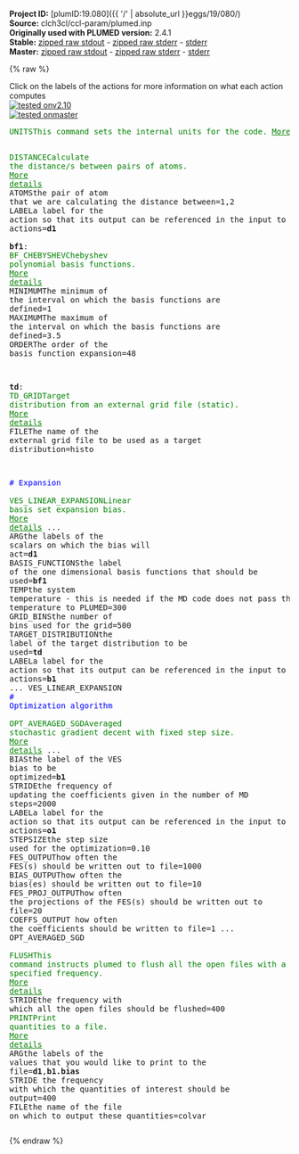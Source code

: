 **Project ID:** [plumID:19.080]({{ '/' | absolute_url }}eggs/19/080/)  
**Source:** clch3cl/ccl-param/plumed.inp  
**Originally used with PLUMED version:** 2.4.1  
**Stable:** [zipped raw stdout](plumed.inp.plumed.stdout.txt.zip) - [zipped raw stderr](plumed.inp.plumed.stderr.txt.zip) - [stderr](plumed.inp.plumed.stderr)  
**Master:** [zipped raw stdout](plumed.inp.plumed_master.stdout.txt.zip) - [zipped raw stderr](plumed.inp.plumed_master.stderr.txt.zip) - [stderr](plumed.inp.plumed_master.stderr)  

{% raw %}
<div class="plumedpreheader">
<div class="headerInfo" id="value_details_data/clch3cl/ccl-param/plumed.inp"> Click on the labels of the actions for more information on what each action computes </div>
<div class="containerBadge">
<div class="headerBadge"><a href="plumed.inp.plumed.stderr"><img src="https://img.shields.io/badge/v2.10-passing-green.svg" alt="tested onv2.10" /></a></div>
<div class="headerBadge"><a href="plumed.inp.plumed_master.stderr"><img src="https://img.shields.io/badge/master-passing-green.svg" alt="tested onmaster" /></a></div>
</div>
</div>
<pre class="plumedlisting">
<span class="plumedtooltip" style="color:green">UNITS<span class="right">This command sets the internal units for the code. <a href="https://www.plumed.org/doc-master/user-doc/html/UNITS" style="color:green">More details</a><i></i></span></span> <span class="plumedtooltip">LENGTH<span class="right">the units of lengths<i></i></span></span>=A <span class="plumedtooltip">TIME<span class="right">the units of time<i></i></span></span>=fs <span class="plumedtooltip">ENERGY<span class="right">the units of energy<i></i></span></span>=kcal/mol

<span style="display:none;" id="data/clch3cl/ccl-param/plumed.inp">The UNITS action with label <b></b> calculates something</span><span class="plumedtooltip" style="color:green">DISTANCE<span class="right">Calculate the distance/s between pairs of atoms. <a href="https://www.plumed.org/doc-master/user-doc/html/DISTANCE" style="color:green">More details</a><i></i></span></span> <span class="plumedtooltip">ATOMS<span class="right">the pair of atom that we are calculating the distance between<i></i></span></span>=1,2 <span class="plumedtooltip">LABEL<span class="right">a label for the action so that its output can be referenced in the input to other actions<i></i></span></span>=<b name="data/clch3cl/ccl-param/plumed.inpd1" onclick='showPath("data/clch3cl/ccl-param/plumed.inp","data/clch3cl/ccl-param/plumed.inpd1","data/clch3cl/ccl-param/plumed.inpd1","brown")'>d1</b>
<br/><span style="display:none;" id="data/clch3cl/ccl-param/plumed.inpd1">The DISTANCE action with label <b>d1</b> calculates the following quantities:<table  align="center" frame="void" width="95%" cellpadding="5%"><tr><td width="5%"><b> Quantity </b>  </td><td><b> Description </b> </td></tr><tr><td width="5%">d1.value</td><td>the DISTANCE between this pair of atoms</td></tr></table></span><b name="data/clch3cl/ccl-param/plumed.inpbf1" onclick='showPath("data/clch3cl/ccl-param/plumed.inp","data/clch3cl/ccl-param/plumed.inpbf1","data/clch3cl/ccl-param/plumed.inpbf1","brown")'>bf1</b>: <span class="plumedtooltip" style="color:green">BF_CHEBYSHEV<span class="right">Chebyshev polynomial basis functions. <a href="https://www.plumed.org/doc-master/user-doc/html/BF_CHEBYSHEV" style="color:green">More details</a><i></i></span></span> <span class="plumedtooltip">MINIMUM<span class="right">The minimum of the interval on which the basis functions are defined<i></i></span></span>=1 <span class="plumedtooltip">MAXIMUM<span class="right">The maximum of the interval on which the basis functions are defined<i></i></span></span>=3.5 <span class="plumedtooltip">ORDER<span class="right">The order of the basis function expansion<i></i></span></span>=48

<span style="display:none;" id="data/clch3cl/ccl-param/plumed.inpbf1">The BF_CHEBYSHEV action with label <b>bf1</b> calculates something</span><b name="data/clch3cl/ccl-param/plumed.inptd" onclick='showPath("data/clch3cl/ccl-param/plumed.inp","data/clch3cl/ccl-param/plumed.inptd","data/clch3cl/ccl-param/plumed.inptd","brown")'>td</b>: <span class="plumedtooltip" style="color:green">TD_GRID<span class="right">Target distribution from an external grid file (static). <a href="https://www.plumed.org/doc-master/user-doc/html/TD_GRID" style="color:green">More details</a><i></i></span></span> <span class="plumedtooltip">FILE<span class="right">The name of the external grid file to be used as a target distribution<i></i></span></span>=histo

<span style="color:blue" class="comment"># Expansion</span>
<br/><span style="display:none;" id="data/clch3cl/ccl-param/plumed.inptd">The TD_GRID action with label <b>td</b> calculates something</span><span class="plumedtooltip" style="color:green">VES_LINEAR_EXPANSION<span class="right">Linear basis set expansion bias. <a href="https://www.plumed.org/doc-master/user-doc/html/VES_LINEAR_EXPANSION" style="color:green">More details</a><i></i></span></span> ...
 <span class="plumedtooltip">ARG<span class="right">the labels of the scalars on which the bias will act<i></i></span></span>=<b name="data/clch3cl/ccl-param/plumed.inpd1">d1</b>
 <span class="plumedtooltip">BASIS_FUNCTIONS<span class="right">the label of the one dimensional basis functions that should be used<i></i></span></span>=<b name="data/clch3cl/ccl-param/plumed.inpbf1">bf1</b>
 <span class="plumedtooltip">TEMP<span class="right">the system temperature - this is needed if the MD code does not pass the temperature to PLUMED<i></i></span></span>=300
 <span class="plumedtooltip">GRID_BINS<span class="right">the number of bins used for the grid<i></i></span></span>=500
 <span class="plumedtooltip">TARGET_DISTRIBUTION<span class="right">the label of the target distribution to be used<i></i></span></span>=<b name="data/clch3cl/ccl-param/plumed.inptd">td</b>
 <span class="plumedtooltip">LABEL<span class="right">a label for the action so that its output can be referenced in the input to other actions<i></i></span></span>=<b name="data/clch3cl/ccl-param/plumed.inpb1" onclick='showPath("data/clch3cl/ccl-param/plumed.inp","data/clch3cl/ccl-param/plumed.inpb1","data/clch3cl/ccl-param/plumed.inpb1","brown")'>b1</b>
... VES_LINEAR_EXPANSION
<br/><span style="color:blue" class="comment"># Optimization algorithm</span>
<br/><span style="display:none;" id="data/clch3cl/ccl-param/plumed.inpb1">The VES_LINEAR_EXPANSION action with label <b>b1</b> calculates the following quantities:<table  align="center" frame="void" width="95%" cellpadding="5%"><tr><td width="5%"><b> Quantity </b>  </td><td><b> Description </b> </td></tr><tr><td width="5%">b1.bias</td><td>the instantaneous value of the bias potential</td></tr><tr><td width="5%">b1.force2</td><td>the instantaneous value of the squared force due to this bias potential</td></tr></table></span><span class="plumedtooltip" style="color:green">OPT_AVERAGED_SGD<span class="right">Averaged stochastic gradient decent with fixed step size. <a href="https://www.plumed.org/doc-master/user-doc/html/OPT_AVERAGED_SGD" style="color:green">More details</a><i></i></span></span> ...
  <span class="plumedtooltip">BIAS<span class="right">the label of the VES bias to be optimized<i></i></span></span>=<b name="data/clch3cl/ccl-param/plumed.inpb1">b1</b>
  <span class="plumedtooltip">STRIDE<span class="right">the frequency of updating the coefficients given in the number of MD steps<i></i></span></span>=2000
  <span class="plumedtooltip">LABEL<span class="right">a label for the action so that its output can be referenced in the input to other actions<i></i></span></span>=<b name="data/clch3cl/ccl-param/plumed.inpo1" onclick='showPath("data/clch3cl/ccl-param/plumed.inp","data/clch3cl/ccl-param/plumed.inpo1","data/clch3cl/ccl-param/plumed.inpo1","brown")'>o1</b>
  <span class="plumedtooltip">STEPSIZE<span class="right">the step size used for the optimization<i></i></span></span>=0.10
  <span class="plumedtooltip">FES_OUTPUT<span class="right">how often the FES(s) should be written out to file<i></i></span></span>=1000
  <span class="plumedtooltip">BIAS_OUTPUT<span class="right">how often the bias(es) should be written out to file<i></i></span></span>=10
  <span class="plumedtooltip">FES_PROJ_OUTPUT<span class="right">how often the projections of the FES(s) should be written out to file<i></i></span></span>=20
  <span class="plumedtooltip">COEFFS_OUTPUT<span class="right"> how often the coefficients should be written to file<i></i></span></span>=1
... OPT_AVERAGED_SGD
<br/><span style="display:none;" id="data/clch3cl/ccl-param/plumed.inpo1">The OPT_AVERAGED_SGD action with label <b>o1</b> calculates the following quantities:<table  align="center" frame="void" width="95%" cellpadding="5%"><tr><td width="5%"><b> Quantity </b>  </td><td><b> Description </b> </td></tr><tr><td width="5%">o1.value</td><td>a scalar</td></tr></table></span><span class="plumedtooltip" style="color:green">FLUSH<span class="right">This command instructs plumed to flush all the open files with a user specified frequency. <a href="https://www.plumed.org/doc-master/user-doc/html/FLUSH" style="color:green">More details</a><i></i></span></span> <span class="plumedtooltip">STRIDE<span class="right">the frequency with which all the open files should be flushed<i></i></span></span>=400
<span class="plumedtooltip" style="color:green">PRINT<span class="right">Print quantities to a file. <a href="https://www.plumed.org/doc-master/user-doc/html/PRINT" style="color:green">More details</a><i></i></span></span> <span class="plumedtooltip">ARG<span class="right">the labels of the values that you would like to print to the file<i></i></span></span>=<b name="data/clch3cl/ccl-param/plumed.inpd1">d1</b>,<b name="data/clch3cl/ccl-param/plumed.inpb1">b1.bias</b> <span class="plumedtooltip">STRIDE<span class="right"> the frequency with which the quantities of interest should be output<i></i></span></span>=400 <span class="plumedtooltip">FILE<span class="right">the name of the file on which to output these quantities<i></i></span></span>=colvar
</pre>
{% endraw %}
